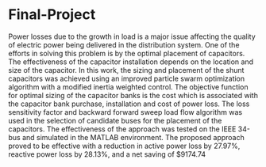 # Final-Project

Power losses due to the growth in load is a major issue affecting the quality of electric power being delivered in the distribution system. One of the efforts in solving this problem is by the optimal placement of capacitors. The effectiveness of the capacitor installation depends on the location and size of the capacitor. In this work, the sizing and placement of the shunt capacitors was achieved using an improved particle swarm optimization algorithm with a modified inertia weighted control. The objective function for optimal sizing of the capacitor banks is the cost which is associated with the capacitor bank purchase, installation and cost of power loss. The loss sensitivity factor and backward forward sweep load flow algorithm was used in the selection of candidate buses for the placement of the capacitors. The effectiveness of the approach was tested on the IEEE 34-bus and simulated in the MATLAB environment. The proposed approach proved to be effective with a reduction in active power loss by 27.97%, reactive power loss by 28.13%, and a net saving of $9174.74
